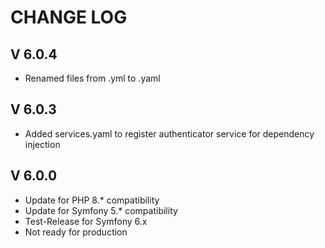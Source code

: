 CHANGE LOG
==========

V 6.0.4
-------

- Renamed files from .yml to .yaml

V 6.0.3
-------

- Added services.yaml to register authenticator service for dependency injection

V 6.0.0
-------

- Update for PHP 8.* compatibility
- Update for Symfony 5.* compatibility
- Test-Release for Symfony 6.x
- Not ready for production
